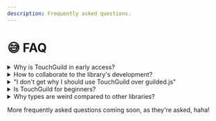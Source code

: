 ```yaml
---
description: Frequently asked questions.
---
```


# 😅 FAQ

<details>

<summary>Why is TouchGuild in early access?</summary>

TouchGuild is deploying slowly, we tested every methods, events.. but we're sure there is hidden bugs. It's up to you to tell us the bugs, as you use the library!

[If you find a bug, make sure to report it by clicking here.](https://github.com/DinographicPixels/TouchGuild/issues)

When we'll see that the library is stable, we'll switch to a 'B.E.T.A' branch since the Guilded API is still in early access.

</details>

<details>

<summary>How to collaborate to the library's development?</summary>

You can make [pull requests](https://github.com/DinographicPixels/TouchGuild/pulls) through our [GitHub repository](https://github.com/DinographicPixels/TouchGuild/pulls). We're enabling everyone to collaborate to your library, because it is yours.

[You don't know how pull requests works? Click here.](https://docs.github.com/en/pull-requests/collaborating-with-pull-requests/proposing-changes-to-your-work-with-pull-requests/creating-and-deleting-branches-within-your-repository)

</details>

<details>

<summary>"I don't get why I should use TouchGuild over guilded.js"</summary>

#### TouchGuild has a different approach about how you use a library.

While creating TouchGuild, we thought about how it should be used & how to make the library durable & even if deprecation happen.

We built TouchGuild to be durable, if deprecation happens you can still use it by importing 'calls' and send requests to the Guilded API, we also made proper methods to use less ram & get data that directly comes from the API itself. (those methods are called Non-REST methods)

We also built our cache to be simple but useful. The TouchGuild's cache stores message, guild & member components when message sent, so you can get information about them when you'd like, and even more. You can also get the whole cache by using 'Client.cache'.

We're making interfacing with the API accessible, and easier. Everything's related to this is gonna be managed by us. You have to build everything on your own, except the communcation layer between you & Guilded.

</details>

<details>

<summary>Is TouchGuild for beginners?</summary>

TouchGuild requires advanced development skills, the basis are understandable by beginners.

The TouchGuild library does not include helpful constructors to:

* easily make embeds
* collect messages

It still can be used for beginners if they're able to create message collectors & more, if they need to.

</details>

<details>

<summary>Why types are weird compared to other libraries?</summary>

Types are inspired of Eris, a Discord library. Every methods, properties are named wisely to be accurate about what they're actually doing.

For example, a REST method will be named 'getRESTChannelMessages' and the Non-REST method will be named 'getChannelMessages'

</details>

More frequently asked questions coming soon, as they're asked, haha!
